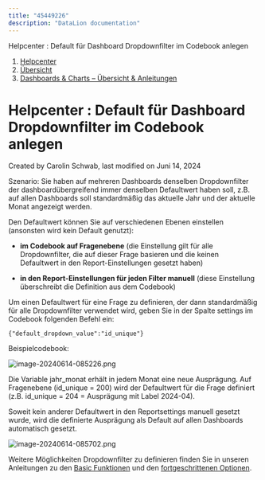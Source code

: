 ```yaml
---
title: "45449226"
description: "DataLion documentation"
---
```


Helpcenter : Default für Dashboard Dropdownfilter im Codebook anlegen  

1.  [Helpcenter](index.html)
2.  [Übersicht](2982609.html)
3.  [Dashboards & Charts – Übersicht & Anleitungen](3539109.html)

# Helpcenter : Default für Dashboard Dropdownfilter im Codebook anlegen

Created by Carolin Schwab, last modified on Juni 14, 2024

Szenario: Sie haben auf mehreren Dashboards denselben Dropdownfilter der dashboardübergreifend immer denselben Defaultwert haben soll, z.B. auf allen Dashboards soll standardmäßig das aktuelle Jahr und der aktuelle Monat angezeigt werden.

Den Defaultwert können Sie auf verschiedenen Ebenen einstellen (ansonsten wird kein Default genutzt):

-   **im Codebook auf Fragenebene** (die Einstellung gilt für alle Dropdownfilter, die auf dieser Frage basieren und die keinen Defaultwert in den Report-Einstellungen gesetzt haben)
    
-   **in den Report-Einstellungen für jeden Filter manuell** (diese Einstellung überschreibt die Definition aus dem Codebook)
    

Um einen Defaultwert für eine Frage zu definieren, der dann standardmäßig für alle Dropdownfilter verwendet wird, geben Sie in der Spalte settings im Codebook folgenden Befehl ein:

`{"default_dropdown_value":"id_unique"}`

Beispielcodebook:

![image-20240614-085226.png](/img/45449242.png?width=760)

Die Variable jahr\_monat erhält in jedem Monat eine neue Ausprägung. Auf Fragenebene (id\_unique = 200) wird der Defaultwert für die Frage definiert (z.B. id\_unique = 204 = Ausprägung mit Label 2024-04).

Soweit kein anderer Defaultwert in den Reportsettings manuell gesetzt wurde, wird die definierte Ausprägung als Default auf allen Dashboards automatisch gesetzt.

![image-20240614-085702.png](/img/45449251.png?width=654)

Weitere Möglichkeiten Dropdownfilter zu definieren finden Sie in unseren Anleitungen zu den [Basic Funktionen](45678593.html) und den [fortgeschrittenen Optionen](9240579.html).